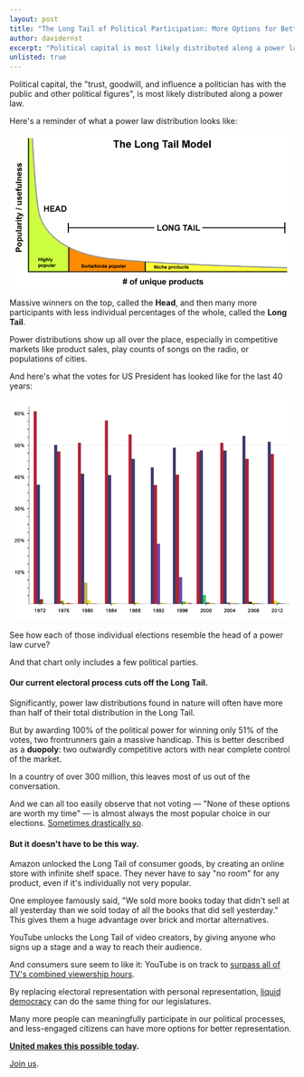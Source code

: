 ```yaml
---
layout: post
title: "The Long Tail of Political Participation: More Options for Better Representation"
author: davidernst
excerpt: "Political capital is most likely distributed along a power law. But our current electoral process cuts off the Long Tail, leaving so many people out. It doesn't have to be this way."
unlisted: true
---
```


Political capital, the "trust, goodwill, and influence a politician has with the public and other political figures", is most likely distributed along a power law.

Here's a reminder of what a power law distribution looks like:

![](/assets/article_images/2017-12-06-the-long-tail-of-political-participation/LongTail.png)

Massive winners on the top, called the **Head**, and then many more participants with less individual percentages of the whole, called the **Long Tail**.

Power distributions show up all over the place, especially in competitive markets like product sales, play counts of songs on the radio, or populations of cities.

And here's what the votes for US President has looked like for the last 40 years:

[![](/assets/article_images/2017-12-06-the-long-tail-of-political-participation/United_States_presidential_election_results_bar_graph_Expanded.png)](https://commons.wikimedia.org/wiki/File:United_States_presidential_election_results_bar_graph_(Expanded).png)

See how each of those individual elections resemble the head of a power law curve?

And that chart only includes a few political parties.

#### Our current electoral process cuts off the Long Tail.

Significantly, power law distributions found in nature will often have more than half of their total distribution in the Long Tail.

But by awarding 100% of the political power for winning only 51% of the votes, two frontrunners gain a massive handicap. This is better described as a **duopoly**: two outwardly competitive actors with near complete control of the market.

In a country of over 300 million, this leaves most of us out of the conversation.

And we can all too easily observe that not voting — "None of these options are worth my time" — is almost always the most popular choice in our elections. [Sometimes drastically so](https://www.citylab.com/equity/2016/11/in-the-us-almost-no-one-votes-in-local-elections/505766/).

#### But it doesn't have to be this way.

Amazon unlocked the Long Tail of consumer goods, by creating an online store with infinite shelf space. They never have to say "no room" for any product, even if it's individually not very popular.

One employee famously said, "We sold more books today that didn't sell at all yesterday than we sold today of all the books that did sell yesterday." This gives them a huge advantage over brick and mortar alternatives.

YouTube unlocks the Long Tail of video creators, by giving anyone who signs up a stage and a way to reach their audience.

And consumers sure seem to like it: YouTube is on track to [surpass all of TV's combined viewership hours](https://www.wsj.com/articles/youtube-tops-1-billion-hours-of-video-a-day-on-pace-to-eclipse-tv-1488220851?mod=e2fb).

By replacing electoral representation with personal representation, [liquid democracy](/2016/09/21/what-is-liquid-democracy/) can do the same thing for our legislatures.

Many more people can meaningfully participate in our political processes, and less-engaged citizens can have more options for better representation.

**[United makes this possible today](/2017/11/06/announcing-united-vote/).**

[Join us](https://united.vote/join).

